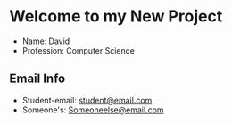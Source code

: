 # Welcome to my New Project

* Name: David
* Profession: Computer Science

## Email Info
 * Student-email: student@email.com
 * Someone's: Someoneelse@email.com
